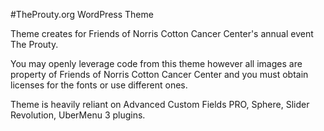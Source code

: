 #TheProuty.org WordPress Theme

Theme creates for Friends of Norris Cotton Cancer Center's annual event The Prouty.

You may openly leverage code from this theme however all images are property of Friends of Norris Cotton Cancer Center and you must obtain licenses for the fonts or use different ones.

Theme is heavily reliant on Advanced Custom Fields PRO, Sphere, Slider Revolution, UberMenu 3 plugins.
